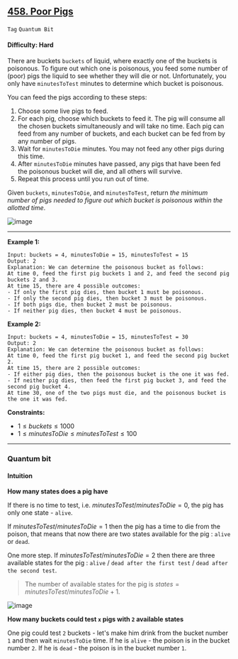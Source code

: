 ## [458. Poor Pigs](https://leetcode.com/problems/poor-pigs)

```Tag``` ```Quantum Bit```

#### Difficulty: Hard

There are buckets ```buckets``` of liquid, where exactly one of the buckets is poisonous. To figure out which one is poisonous, you feed some number of (poor) pigs the liquid to see whether they will die or not. Unfortunately, you only have ```minutesToTest``` minutes to determine which bucket is poisonous.

You can feed the pigs according to these steps:

1. Choose some live pigs to feed.
2. For each pig, choose which buckets to feed it. The pig will consume all the chosen buckets simultaneously and will take no time. Each pig can feed from any number of buckets, and each bucket can be fed from by any number of pigs.
3. Wait for ```minutesToDie``` minutes. You may not feed any other pigs during this time.
4. After ```minutesToDie``` minutes have passed, any pigs that have been fed the poisonous bucket will die, and all others will survive.
5. Repeat this process until you run out of time.

Given ```buckets```, ```minutesToDie```, and ```minutesToTest```, return _the minimum number of pigs needed to figure out which bucket is poisonous within the allotted time_.

![image](https://github.com/quananhle/Python/assets/35042430/0f1df5fa-b3a5-46d6-bf29-7c89e846ef12)

---

__Example 1:__
```
Input: buckets = 4, minutesToDie = 15, minutesToTest = 15
Output: 2
Explanation: We can determine the poisonous bucket as follows:
At time 0, feed the first pig buckets 1 and 2, and feed the second pig buckets 2 and 3.
At time 15, there are 4 possible outcomes:
- If only the first pig dies, then bucket 1 must be poisonous.
- If only the second pig dies, then bucket 3 must be poisonous.
- If both pigs die, then bucket 2 must be poisonous.
- If neither pig dies, then bucket 4 must be poisonous.
```

__Example 2:__
```
Input: buckets = 4, minutesToDie = 15, minutesToTest = 30
Output: 2
Explanation: We can determine the poisonous bucket as follows:
At time 0, feed the first pig bucket 1, and feed the second pig bucket 2.
At time 15, there are 2 possible outcomes:
- If either pig dies, then the poisonous bucket is the one it was fed.
- If neither pig dies, then feed the first pig bucket 3, and feed the second pig bucket 4.
At time 30, one of the two pigs must die, and the poisonous bucket is the one it was fed.
```

__Constraints:__

- $1 \le buckets \le 1000$
- $1 \le minutesToDie \le minutesToTest \le 100$

---

### Quantum bit

#### Intuition

__How many states does a pig have__

If there is no time to test, i.e. $minutesToTest / minutesToDie = 0$, the pig has only one state - ```alive```.

If $minutesToTest / minutesToDie = 1$ then the pig has a time to die from the poison, that means that now there are two states available for the pig : ```alive``` or ```dead```.

One more step. If $minutesToTest / minutesToDie = 2$ then there are three available states for the pig : ```alive``` / ```dead after the first test``` / ```dead after the second test```.

> The number of available states for the pig is $states = minutesToTest / minutesToDie + 1$.

![image](https://leetcode.com/problems/poor-pigs/Figures/458/pigs.png)

__How many buckets could test ```x``` pigs with ```2``` available states__

One pig could test ```2``` buckets - let's make him drink from the bucket number ```1``` and then wait ```minutesToDie``` time. If he is ```alive``` - the poison is in the bucket number ```2```. If he is ```dead``` - the poison is in the bucket number ```1```.

```Python

```
